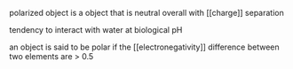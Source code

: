 

polarized object is a object that is neutral overall with [[charge]] separation

tendency to interact with water at biological pH 

an object is said to be polar if the [[electronegativity]] difference between two elements are > 0.5
